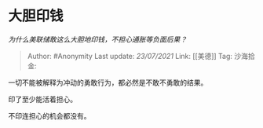 # 大胆印钱
*为什么美联储敢这么大胆地印钱，不担心通胀等负面后果？*

> Author: #Anonymity
> Last update: *23/07/2021*
> Link: [[美德]]
> Tag:
> 沙海拾金:

一切不能被解释为冲动的勇敢行为，都必然是不敢不勇敢的结果。

印了至少能活着担心。

不印连担心的机会都没有。
